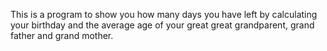 This is a program to show you how many days you have left by calculating your birthday and the average age of your great great grandparent, grand father and grand mother.
